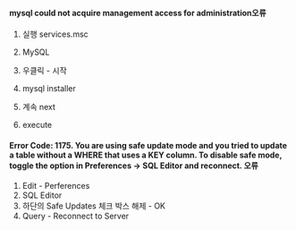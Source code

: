 #### mysql could not acquire management access for administration오류

1. 실행 services.msc
2. MySQL  
3. 우클릭 - 시작



1. mysql installer
2. 계속 next
3. execute





#### Error Code: 1175. You are using safe update mode and you tried to update a table without a WHERE that uses a KEY column.  To disable safe mode, toggle the option in Preferences -> SQL Editor and reconnect. 오류

1. Edit - Perferences
2. SQL Editor  
3. 하단의 Safe Updates 체크 박스 해제 - OK
4. Query - Reconnect to Server
